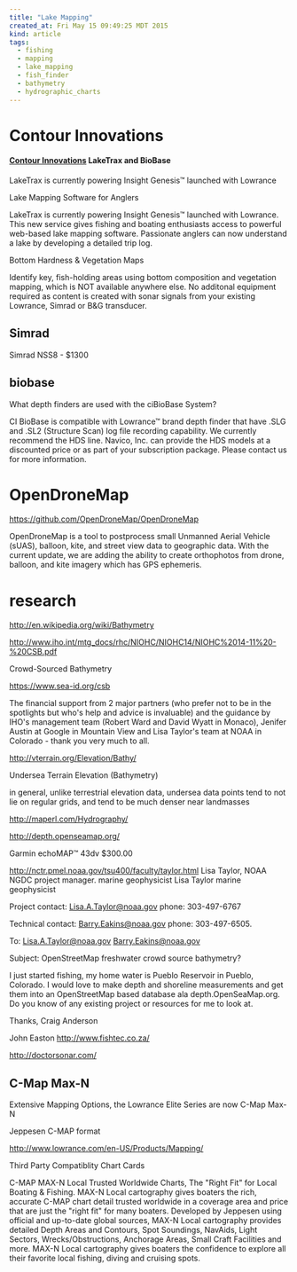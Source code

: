 ```yaml
---
title: "Lake Mapping"
created_at: Fri May 15 09:49:25 MDT 2015
kind: article
tags:
  - fishing
  - mapping
  - lake_mapping
  - fish_finder
  - bathymetry
  - hydrographic_charts
---
```


# Contour Innovations

#### [Contour Innovations](http://www.contourinnovations.com/products.html) LakeTrax and BioBase

LakeTrax is currently powering Insight Genesis™ launched with Lowrance


Lake Mapping Software for Anglers

LakeTrax is currently powering Insight Genesis™ launched with
Lowrance. This new service gives fishing and boating enthusiasts access
to powerful web-based lake mapping software. Passionate anglers can now
understand a lake by developing a detailed trip log.


Bottom Hardness & Vegetation Maps

Identify key, fish-holding areas using bottom composition and vegetation
mapping, which is NOT available anywhere else. No additonal equipment
required as content is created with sonar signals from your existing
Lowrance, Simrad or B&G transducer.

## Simrad

Simrad NSS8 - $1300

## biobase


What depth finders are used with the ciBioBase System?

CI BioBase is compatible with Lowrance™ brand depth finder that have
.SLG and .SL2 (Structure Scan) log file recording capability. We currently
recommend the HDS line. Navico, Inc. can provide the HDS models at a
discounted price or as part of your subscription package. Please contact
us for more information.

# OpenDroneMap

https://github.com/OpenDroneMap/OpenDroneMap

OpenDroneMap is a tool to postprocess small Unmanned Aerial Vehicle
(sUAS), balloon, kite, and street view data to geographic data. With
the current update, we are adding the ability to create orthophotos from
drone, balloon, and kite imagery which has GPS ephemeris.


# research

http://en.wikipedia.org/wiki/Bathymetry


http://www.iho.int/mtg_docs/rhc/NIOHC/NIOHC14/NIOHC%2014-11%20-%20CSB.pdf

Crowd-Sourced Bathymetry

https://www.sea-id.org/csb

The financial support from 2 major partners (who prefer not to be in the spotlights but who's help and advice is invaluable) and the guidance by IHO's management team (Robert Ward and David Wyatt in Monaco), Jenifer Austin at Google in Mountain View and Lisa Taylor's team at NOAA in Colorado - thank you very much to all.




http://vterrain.org/Elevation/Bathy/

Undersea Terrain Elevation (Bathymetry)

in general, unlike terrestrial elevation data, undersea data points tend
to not lie on regular grids, and tend to be much denser near landmasses




http://maperl.com/Hydrography/




http://depth.openseamap.org/



Garmin echoMAP™ 43dv
$300.00



http://nctr.pmel.noaa.gov/tsu400/faculty/taylor.html
Lisa Taylor, NOAA NGDC project manager.
marine geophysicist
Lisa Taylor marine geophysicist

Project contact:
Lisa.A.Taylor@noaa.gov
phone: 303-497-6767

Technical contact:
Barry.Eakins@noaa.gov
phone: 303-497-6505. 


To:
Lisa.A.Taylor@noaa.gov
Barry.Eakins@noaa.gov

Subject: OpenStreetMap freshwater crowd source bathymetry?

I just started fishing, my home water is Pueblo Reservoir in
Pueblo, Colorado.  I would love to make depth and shoreline
measurements and get them into an OpenStreetMap based database
ala depth.OpenSeaMap.org.  Do you know of any existing project
or resources for me to look at.

Thanks,
Craig Anderson




John Easton
http://www.fishtec.co.za/




http://doctorsonar.com/

## C-Map Max-N


Extensive Mapping Options, the Lowrance Elite Series are now C-Map Max-N

Jeppesen C-MAP format

http://www.lowrance.com/en-US/Products/Mapping/

Third Party Compatiblity Chart Cards

C-MAP MAX-N Local Trusted Worldwide Charts, The "Right Fit" for Local
Boating & Fishing. MAX-N Local cartography gives boaters the rich,
accurate C-MAP chart detail trusted worldwide in a coverage area and
price that are just the "right fit" for many boaters. Developed by
Jeppesen using official and up-to-date global sources, MAX-N Local
cartography provides detailed Depth Areas and Contours, Spot Soundings,
NavAids, Light Sectors, Wrecks/Obstructions, Anchorage Areas, Small Craft
Facilities and more. MAX-N Local cartography gives boaters the confidence
to explore all their favorite local fishing, diving and cruising spots.

